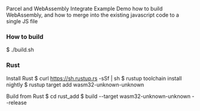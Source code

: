 Parcel and WebAssembly Integrate Example
Demo how to build WebAssembly, and how to merge into the existing javascript code to a single JS file

### How to build
$ ./build.sh

### Rust
Install Rust
$ curl https://sh.rustup.rs -sSf | sh
$ rustup toolchain install nightly
$ rustup target add wasm32-unknown-unknown

Build from Rust
$ cd rust_add
$ build --target wasm32-unknown-unknown  --release
